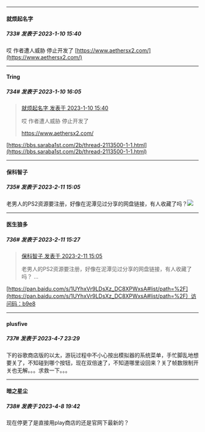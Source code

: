 

*****

####  就烦起名字  
##### 733#       发表于 2023-1-10 15:40

哎 作者遭人威胁 停止开发了
[https://www.aethersx2.com/](https://www.aethersx2.com/)



*****

####  Tring  
##### 734#       发表于 2023-1-10 16:05

<blockquote><a href="httphttps://bbs.saraba1st.com/2b/forum.php?mod=redirect&amp;goto=findpost&amp;pid=59286239&amp;ptid=2037739" target="_blank">就烦起名字 发表于 2023-1-10 15:40</a>

哎 作者遭人威胁 停止开发了

https://www.aethersx2.com/</blockquote>
[https://bbs.saraba1st.com/2b/thread-2113500-1-1.html](https://bbs.saraba1st.com/2b/thread-2113500-1-1.html)

*****

####  保科智子  
##### 735#       发表于 2023-2-11 15:05

老男人的PS2资源要注册，好像在泥潭见过分享的网盘链接，有人收藏了吗？<img src="https://static.saraba1st.com/image/smiley/face2017/001.png" referrerpolicy="no-referrer">


*****

####  医生狼多  
##### 736#       发表于 2023-2-11 15:27

<blockquote><a href="httphttps://bbs.saraba1st.com/2b/forum.php?mod=redirect&amp;goto=findpost&amp;pid=59702215&amp;ptid=2037739" target="_blank">保科智子 发表于 2023-2-11 15:05</a>

老男人的PS2资源要注册，好像在泥潭见过分享的网盘链接，有人收藏了吗？ ...</blockquote>
[https://pan.baidu.com/s/1UYhxVr9LDsXz_DC8XPWxsA#list/path=%2F](https://pan.baidu.com/s/1UYhxVr9LDsXz_DC8XPWxsA#list/path=%2F)  访问码：b9e8

*****

####  plusfive  
##### 737#       发表于 2023-4-7 23:29

下的谷歌商店版的以太，游玩过程中不小心按出模拟器的系统菜单，手忙脚乱地想要关了，不知碰到哪个按钮，现在双倍速了，不知道哪里设回来？关了帧数限制开关也无解。。。求救一下。。。


*****

####  暗之星尘  
##### 738#       发表于 2023-4-8 19:42

现在停更了是直接用play商店的还是官网下最新的？

